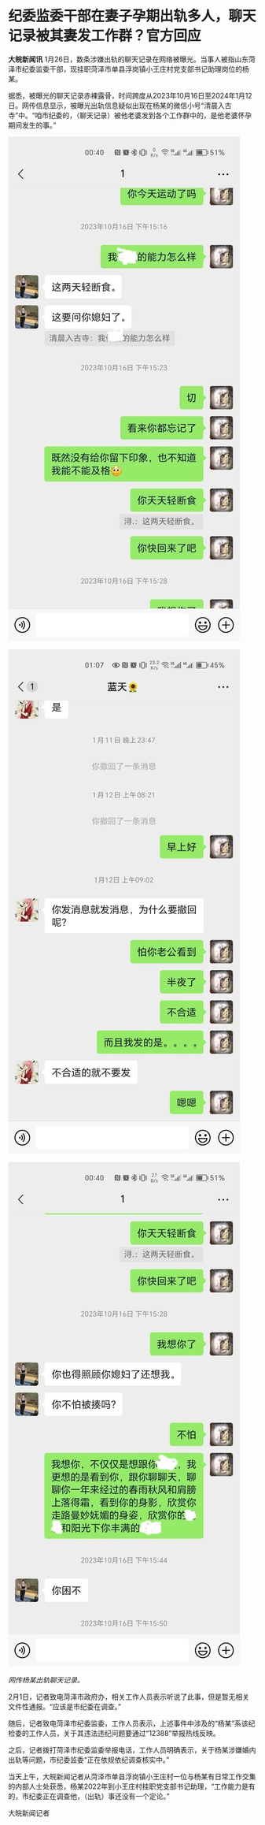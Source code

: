 # 纪委监委干部在妻子孕期出轨多人，聊天记录被其妻发工作群？官方回应

**大皖新闻讯**
1月26日，数条涉嫌出轨的聊天记录在网络被曝光。当事人被指山东菏泽市纪委监委干部，现挂职菏泽市单县浮岗镇小王庄村党支部书记助理岗位的杨某。

据悉，被曝光的聊天记录赤裸露骨，时间跨度从2023年10月16日至2024年1月12日。网传信息显示，被曝光出轨信息疑似出现在杨某的微信小号“清晨入古寺”中。“咱市纪委的，（聊天记录）被他老婆发到各个工作群中的，是他老婆怀孕期间发生的事。”

![42bbd3f2f8f9207289751016ae48103c.jpg](https://raw.githubusercontent.com/qqhsx/qqnews_image/main/2024/02/01/纪委监委干部在妻子孕期出轨多人，聊天记录被其妻发工作群？官方回应/42bbd3f2f8f9207289751016ae48103c.jpg)

![2040cdfa8cad768b3a238d36e24952c0.jpg](https://raw.githubusercontent.com/qqhsx/qqnews_image/main/2024/02/01/纪委监委干部在妻子孕期出轨多人，聊天记录被其妻发工作群？官方回应/2040cdfa8cad768b3a238d36e24952c0.jpg)

![ce8d8818a3b6f4365379fe696bc317c8.jpg](https://raw.githubusercontent.com/qqhsx/qqnews_image/main/2024/02/01/纪委监委干部在妻子孕期出轨多人，聊天记录被其妻发工作群？官方回应/ce8d8818a3b6f4365379fe696bc317c8.jpg)

_网传杨某出轨聊天记录。_

2月1日，记者致电菏泽市政府办，相关工作人员表示听说了此事，但是暂无相关文件性通报。“应该是市纪委在调查。”

随后，记者致电菏泽市纪委监委，工作人员表示，上述事件中涉及的“杨某”系该纪检委的工作人员，关于其违法违纪问题要通过“12388”举报热线反映。

之后，记者拨打菏泽市纪委监委举报电话，工作人员明确表示，关于杨某涉嫌婚内出轨等问题，市纪委监委“正在依规依纪调查核实中。”

当天上午，大皖新闻记者从菏泽市单县浮岗镇小王庄村一位与杨某有日常工作交集的内部人士处获悉，杨某2022年到小王庄村挂职党支部书记助理，“工作能力是有的，市纪委正在调查他，（出轨）事还没有一个定论。”

大皖新闻记者

